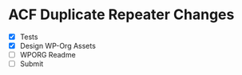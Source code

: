 ACF Duplicate Repeater Changes
==============================

 - [x] Tests
 - [x] Design WP-Org Assets
 - [ ] WPORG Readme
 - [ ] Submit
